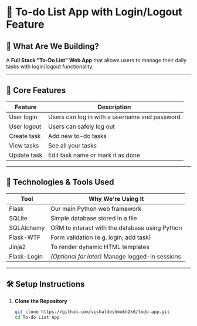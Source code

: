 # 📝 To-do List App with Login/Logout Feature

## 🚀 What Are We Building?

A **Full Stack "To-Do List" Web App** that allows users to manage their daily tasks with login/logout functionality.

---


## 🔑 Core Features

| Feature       | Description                                      |
|---------------|--------------------------------------------------|
| User login    | Users can log in with a username and password    |
| User logout   | Users can safely log out                         |
| Create task   | Add new to-do tasks                              |
| View tasks    | See all your tasks                               |
| Update task   | Edit task name or mark it as done                |

---

## 🧰 Technologies & Tools Used

| Tool         | Why We're Using It                                            |
|--------------|----------------------------------------------------------------|
| Flask        | Our main Python web framework                                 |
| SQLite       | Simple database stored in a file                              |
| SQLAlchemy   | ORM to interact with the database using Python                |
| Flask-WTF    | Form validation (e.g. login, add task)                        |
| Jinja2       | To render dynamic HTML templates                              |
| Flask-Login  | *(Optional for later)* Manage logged-in sessions              |

---

## 🛠️ Setup Instructions

1. **Clone the Repository**
   ```bash
   git clone https://github.com/vishaldeshmukh2k6/todo-app.git
   cd To-do List App